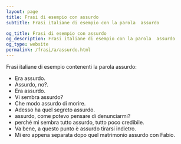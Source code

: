 ```yaml
---
layout: page
title: Frasi di esempio con assurdo 
subtitle: Frasi italiane di esempio con la parola  assurdo

og_title: Frasi di esempio con assurdo 
og_description: Frasi italiane di esempio con la parola  assurdo
og_type: website
permalink: /frasi/a/assurdo.html
---
```


Frasi italiane di esempio contenenti la parola assurdo:


- Era assurdo.
- Assurdo, no?.
- Era assurdo.
- Vi sembra assurdo?
- Che modo assurdo di morire.
- Adesso ha quel segreto assurdo.
- assurdo, come potevo pensare di denunciarmi?
- perché mi sembra tutto assurdo, tutto poco credibile.
- Va bene, a questo punto è assurdo tirarsi indietro.
- Mi ero appena separata dopo quel matrimonio assurdo con Fabio.
